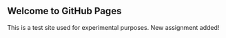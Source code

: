 ## Welcome to GitHub Pages

This is a test site used for experimental purposes.
New assignment added!
